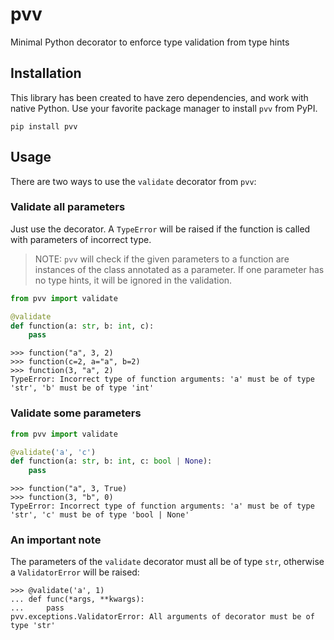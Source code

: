 # pvv

Minimal Python decorator to enforce type validation from type hints

## Installation

This library has been created to have zero dependencies, and work with native Python. Use your favorite package manager to install `pvv` from PyPI.

```
pip install pvv
```

## Usage

There are two ways to use the `validate` decorator from `pvv`:

### Validate all parameters

Just use the decorator. A `TypeError` will be raised if the function is called with parameters of incorrect type.

> NOTE: `pvv` will check if the given parameters to a function are instances of the class annotated as a parameter. If one parameter has no type hints, it will be ignored in the validation.

```python
from pvv import validate

@validate
def function(a: str, b: int, c):
    pass
```

```
>>> function("a", 3, 2)
>>> function(c=2, a="a", b=2)
>>> function(3, "a", 2)
TypeError: Incorrect type of function arguments: 'a' must be of type 'str', 'b' must be of type 'int'
```

### Validate some parameters

```python
from pvv import validate

@validate('a', 'c')
def function(a: str, b: int, c: bool | None):
    pass
```

```
>>> function("a", 3, True)
>>> function(3, "b", 0)
TypeError: Incorrect type of function arguments: 'a' must be of type 'str', 'c' must be of type 'bool | None'
```

### An important note

The parameters of the `validate` decorator must all be of type `str`, otherwise a `ValidatorError` will be raised:

```
>>> @validate('a', 1)
... def func(*args, **kwargs):
...     pass
pvv.exceptions.ValidatorError: All arguments of decorator must be of type 'str'
```
